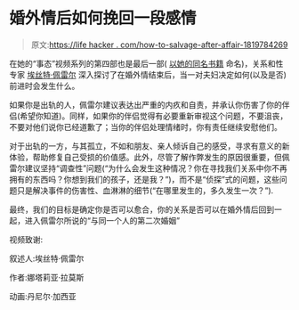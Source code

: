 # 婚外情后如何挽回一段感情

> 原文:[https://life hacker . com/how-to-salvage-after-affair-1819784269](https://lifehacker.com/how-to-salvage-a-relationship-after-an-affair-1819784269)

在她的“事态”视频系列的第四部也是最后一部( [以她的同名书籍](https://www.amazon.com/dp/0062322583/?asc_campaign=InlineText&asc_refurl=https://lifehacker.com/how-to-salvage-a-relationship-after-an-affair-1819784269&asc_source=&tag=kinjalifehackerlink-20) 命名)，关系和性专家 [埃丝特·佩雷尔](https://www.estherperel.com/) 深入探讨了在婚外情结束后，当一对夫妇决定如何(以及是否)前进时会发生什么。

如果你是出轨的人，佩雷尔建议表达出严重的内疚和自责，并承认你伤害了你的伴侣(希望你知道)。同样，如果你的伴侣觉得有必要重新审视这个问题，不要沮丧，不要对他们说你已经道歉了；当你的伴侣处理情绪时，你有责任继续安慰他们。

对于出轨的一方，与其孤立，不如和朋友、亲人倾诉自己的感受，寻求有意义的新体验，帮助修复自己受损的价值感。此外，尽管了解作弊发生的原因很重要，但佩雷尔建议坚持“调查性”问题(“为什么会发生这种情况？你在寻找我们关系中你不再拥有的东西吗？你想到我们的孩子，还是我？”)，而不是“侦探”式的问题，这些问题只是解决事件的伤害性、血淋淋的细节(“在哪里发生的，多久发生一次？”).

最终，我们的目标是确定你是否可以愈合，你的关系是否可以在婚外情后回到一起，进入佩雷尔所说的“与同一个人的第二次婚姻”

视频致谢:

叙述人:埃丝特·佩雷尔

作者:娜塔莉亚·拉莫斯

动画:丹尼尔·加西亚
